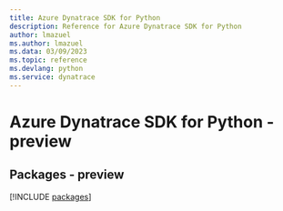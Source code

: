 ```yaml
---
title: Azure Dynatrace SDK for Python
description: Reference for Azure Dynatrace SDK for Python
author: lmazuel
ms.author: lmazuel
ms.data: 03/09/2023
ms.topic: reference
ms.devlang: python
ms.service: dynatrace
---
```

# Azure Dynatrace SDK for Python - preview
## Packages - preview
[!INCLUDE [packages](dynatrace-index.md)]